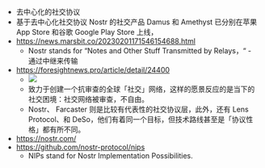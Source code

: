 - 去中心化的社交协议
- 基于去中心化社交协议 Nostr 的社交产品 Damus 和 Amethyst 已分别在苹果 App Store 和谷歌 Google Play Store 上线，
- https://news.marsbit.co/20230201171546154688.html
	- Nostr stands for “Notes and Other Stuff Transmitted by Relays，“ - 通过中继来传输
- https://foresightnews.pro/article/detail/24400
	- ![](https://img.foresightnews.pro/202302/5-1675303339854.png?x-oss-process=style/scale70)
	- 致力于创建一个抗审查的全球「社交」网络，这样的愿景反应的是当下的社交困境：社交网络被审查，不自由。
	- Nostr、 Farcaster 则是比较有代表性的社交协议层，此外，还有 Lens Protocol、和 DeSo，他们有着同一个目标，但技术路线甚至是「协议性格」都有所不同。
- https://nostr.com/
- https://github.com/nostr-protocol/nips
	- NIPs stand for Nostr Implementation Possibilities. 